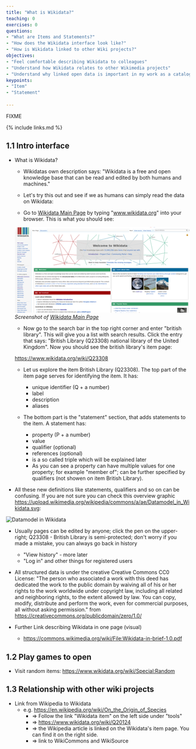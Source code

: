 ```yaml
---
title: "What is Wikidata?"
teaching: 0
exercises: 0
questions:
- "What are Items and Statements?"
- "How does the Wikidata interface look like?"
- "How is Wikidata linked to other Wiki projects?"
objectives:
- "Feel comfortable describing Wikidata to colleagues"
- "Understand how Wikidata relates to other Wikimedia projects"
- "Understand why linked open data is important in my work as a cataloging or teaching librarian"
keypoints:
- "Item"
- "Statement"

---
```

FIXME

{% include links.md %}

## 1.1 Intro interface ##
- What is Wikidata?
  - Wikidatas own description says:
  "Wikidata is a free and open knowledge base that can be read and edited by both humans and machines."
  - Let's try this out and see if we as humans can simply read the data on Wikidata:

  - Go to [Wikidata Main Page](https://www.wikidata.org/wiki/Wikidata:Main_Page) by typing "www.wikidata.org" into your   browser. This is what you should see:

  ![Wikidata_Main_Page](../fig/Wikidata_Main_Page.png)  
  *Screenshot of [Wikidata Main Page](https://www.wikidata.org/wiki/Wikidata:Main_Page)*

  - Now go to the search bar in the top right corner and enter "british library". This will give you a list with search results. Click the entry that says: "British Library (Q23308) national library of the United Kingdom". Now you should see the british library's item page:

  https://www.wikidata.org/wiki/Q23308

  - Let us explore the item British Library (Q23308). The top part of the item page serves for identifying the item. It    has:
    - unique identifier (Q + a number)
    - label 
    - description
    - aliases
            
  - The bottom part is the "statement" section, that adds statements to the item. A statement has:
    - property (P + a number)
    - value
    - qualifier (optional)
    - references (optional)
    - is a so called triple which will be explained later
    - As you can see a property can have multiple values for one property; for example "member of"; can be further specified by qualifiers (not showen on item British Library).

- All these new definitions like statements, qualifiers and so on can be confusing. If you are not sure you can check this overview graphic https://upload.wikimedia.org/wikipedia/commons/a/ae/Datamodel_in_Wikidata.svg:

![Datamodel in Wikidata](https://upload.wikimedia.org/wikipedia/commons/a/ae/Datamodel_in_Wikidata.svg)

- Usually pages can be edited by anyone; click the pen on the upper-right; Q23308 - British Library is semi-protected; don't worry if you made a mistake, you can always go back in history
    - "View history" - more later
    - "Log in" and other things for registered users

- All structured data is under the creative Creative Commons CC0 License:
"The person who associated a work with this deed has dedicated the work to the public domain by waiving all of his or her rights to the work worldwide under copyright law, including all related and neighboring rights, to the extent allowed by law. You can copy, modify, distribute and perform the work, even for commercial purposes, all without asking permission."
from https://creativecommons.org/publicdomain/zero/1.0/

- Further Link describing Wikidata in one page (visual)
    - https://commons.wikimedia.org/wiki/File:Wikidata-in-brief-1.0.pdf

## 1.2 Play games to open ##

- Visit random items: https://www.wikidata.org/wiki/Special:Random

## 1.3 Relationship with other wiki projects ##
- Link from Wikipedia to Wikidata
    - e.g. https://en.wikipedia.org/wiki/On_the_Origin_of_Species
        - => Follow the link "Wikidata item" on the left side under "tools"
        - => https://www.wikidata.org/wiki/Q20124
        - => the Wikipedia article is linked on the Wikidata's item page. You can find it on the right side.
        - => link to WikiCommons and WikiSource
